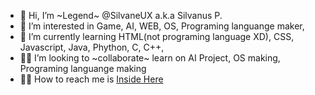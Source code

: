 - 👋 Hi, I’m ~Legend~ @SilvaneUX a.k.a Silvanus P.
- 👀 I’m interested in Game, AI, WEB, OS, Programing languange maker,
- 🌱 I’m currently learning HTML(not programing language XD), CSS, Javascript, Java, Phython, C, C++,
- 🤝🏼 I’m looking to ~collaborate~ learn on AI Project, OS making, Programing languange making
- 🤙🏼 How to reach me is [Inside Here](rotf.lol/sux-c)

<!---
SilvaneUX/SilvaneUX is a ✨ special ✨ repository because its `README.md` (this file) appears on your GitHub profile.
You can click the Preview link to take a look at your changes.
--->
